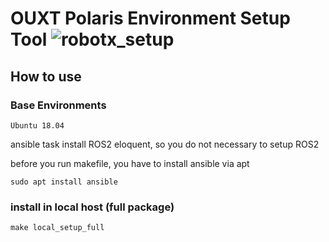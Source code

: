 # OUXT Polaris Environment Setup Tool ![robotx_setup](https://github.com/OUXT-Polaris/robotx_setup/workflows/robotx_setup/badge.svg)

## How to use

### Base Environments

```
Ubuntu 18.04
```

ansible task install ROS2 eloquent, so you do not necessary to setup ROS2

before you run makefile, you have to install ansible via apt

```
sudo apt install ansible
```

### install in local host (full package)

```
make local_setup_full
```